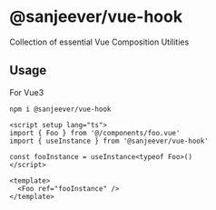 # @sanjeever/vue-hook

Collection of essential Vue Composition Utilities

## Usage

For Vue3

```shell
npm i @sanjeever/vue-hook
```

```vue
<script setup lang="ts">
import { Foo } from '@/components/foo.vue'
import { useInstance } from '@sanjeever/vue-hook'

const fooInstance = useInstance<typeof Foo>()
</script>

<template>
  <Foo ref="fooInstance" />
</template>
```
